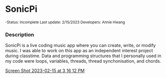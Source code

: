 # SonicPi
<sub> -Status: Incomplete </sub>
<sub> Last update: 2/15/2023 </sub>
<sub> Developers: Annie Hwang </sub>

### Description
SonicPi is a live coding music app where you can create, write, or modify music. I was able to work on this app as an independent interest project during classtime. Data and programming structures that I personally used in my code were loops, variables, threads, thread synchonisation, and chords. 

[Screen Shot 2023-02-15 at 3 16 12 PM](https://user-images.githubusercontent.com/122137345/219143050-c0f2c1f5-3bfd-48e7-b5df-d5ba0fc37e13.png)
